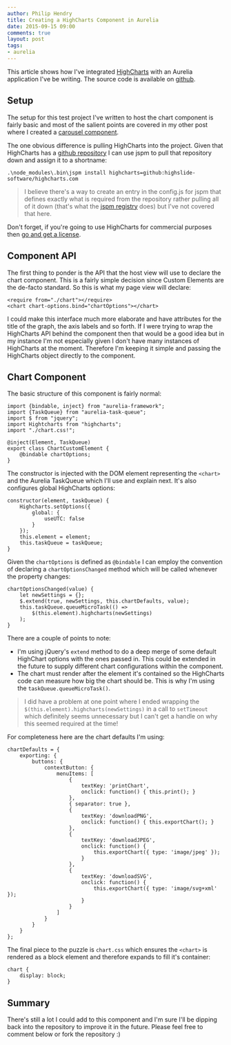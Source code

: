 ```yaml
---
author: Philip Hendry
title: Creating a HighCharts Component in Aurelia
date: 2015-09-15 09:00
comments: true
layout: post
tags:
- aurelia
---
```

This article shows how I've integrated [HighCharts](http://www.highcharts.com/) with an Aurelia application I've be writing. The source code is available on [github](https://github.com/philiphendry/aurelia-highcharts).

## Setup
The setup for this test project I've written to host the chart component is fairly basic and most of the salient points are covered in my other post where I created a [carousel component](http://blog.philiphendry.me.uk/2015/09/13/creating-a-carousel-in-aurelia/).

The one obvious difference is pulling HighCharts into the project. Given that HighCharts has a [github repository](https://github.com/highslide-software/highcharts.com) I can use jspm to pull that repository down and assign it to a shortname:

    .\node_modules\.bin\jspm install highcharts=github:highslide-software/highcharts.com

>I believe there's a way to create an entry in the config.js for jspm that defines exactly what is required from the repository rather pulling all of it down (that's what the [jspm registry](https://github.com/jspm/registry) does) but I've not covered that here.

Don't forget, if you're going to use HighCharts for commercial purposes then [go and get a license](http://shop.highsoft.com/highcharts.html).

## Component API
The first thing to ponder is the API that the host view will use to declare the chart component. This is a fairly simple decision since Custom Elements are the de-facto standard. So this is what my page view will declare:

    <require from="./chart"></require>
    <chart chart-options.bind="chartOptions"></chart>

I could make this interface much more elaborate and have attributes for the title of the graph, the axis labels and so forth. If I were trying to wrap the HighCharts API behind the component then that would be a good idea but in my instance I'm not especially given I don't have many instances of HighCharts at the moment. Therefore I'm keeping it simple and passing the HighCharts object directly to the component.

## Chart Component

The basic structure of this component is fairly normal:

    import {bindable, inject} from "aurelia-framework";
    import {TaskQueue} from "aurelia-task-queue";
    import $ from "jquery";
    import Hightcharts from "highcharts";
    import "./chart.css!";

    @inject(Element, TaskQueue)
    export class ChartCustomElement {        
        @bindable chartOptions;
    }

The constructor is injected with the DOM element representing the `<chart>` and the Aurelia TaskQueue which I'll use and explain next. It's also configures global HighCharts options:

    constructor(element, taskQueue) {
        Highcharts.setOptions({
            global: {
                useUTC: false
            }
        });
        this.element = element;     
        this.taskQueue = taskQueue;
    }

Given the `chartOptions` is defined as `@bindable` I can employ the convention of declaring a `chartOptionsChanged` method which will be called whenever the property changes:

    chartOptionsChanged(value) {
        let newSettings = {};
        $.extend(true, newSettings, this.chartDefaults, value);
        this.taskQueue.queueMicroTask(() => 
            $(this.element).highcharts(newSettings)
        );
    }

There are a couple of points to note:

* I'm using jQuery's `extend` method to do a deep merge of some default HighChart options with the ones passed in. This could be extended in the future to supply different chart configurations within the component.
* The chart must render after the element it's contained so the HighCharts code can measure how big the chart should be. This is why I'm using the `taskQueue.queueMicroTask()`.

>I did have a problem at one point where I ended wrapping the `$(this.element).highcharts(newSettings)` in a call to `setTimeout` which definitely seems unnecessary but I can't get a handle on why this seemed required at the time!

For completeness here are the chart defaults I'm using:

    chartDefaults = {
        exporting: {
            buttons: {
                contextButton: {
                    menuItems: [
                        { 
                            textKey: 'printChart', 
                            onclick: function() { this.print(); } 
                        }, 
                        { separator: true }, 
                        { 
                            textKey: 'downloadPNG', 
                            onclick: function() { this.exportChart(); } 
                        }, 
                        { 
                            textKey: 'downloadJPEG',
                            onclick: function() { 
                                this.exportChart({ type: 'image/jpeg' }); 
                            } 
                        }, 
                        { 
                            textKey: 'downloadSVG', 
                            onclick: function() { 
                                this.exportChart({ type: 'image/svg+xml' }); 
                            } 
                        }
                    ]
                }
            }
        }
    };

The final piece to the puzzle is `chart.css` which ensures the `<chart>` is rendered as a block element and therefore expands to fill it's container:

    chart {
        display: block;
    }

## Summary
There's still a lot I could add to this component and I'm sure I'll be dipping back into the repository to improve it in the future. Please feel free to comment below or fork the repository :)